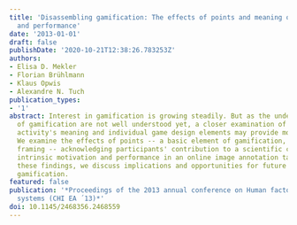 ```yaml
---
title: 'Disassembling gamification: The effects of points and meaning on user motivation
  and performance'
date: '2013-01-01'
draft: false
publishDate: '2020-10-21T12:38:26.783253Z'
authors:
- Elisa D. Mekler
- Florian Brühlmann
- Klaus Opwis
- Alexandre N. Tuch
publication_types:
- '1'
abstract: Interest in gamification is growing steadily. But as the underlying mechanisms
  of gamification are not well understood yet, a closer examination of a gamified
  activity's meaning and individual game design elements may provide more insights.
  We examine the effects of points -- a basic element of gamification, -- and meaningful
  framing -- acknowledging participants' contribution to a scientific cause, -- on
  intrinsic motivation and performance in an online image annotation task. Based on
  these findings, we discuss implications and opportunities for future research on
  gamification.
featured: false
publication: '*Proceedings of the 2013 annual conference on Human factors in computing
  systems (CHI EA ´13)*'
doi: 10.1145/2468356.2468559
---
```


